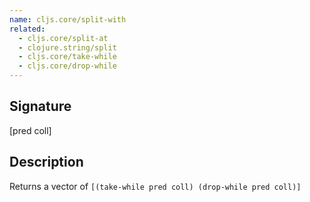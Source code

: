 ```yaml
---
name: cljs.core/split-with
related:
  - cljs.core/split-at
  - clojure.string/split
  - cljs.core/take-while
  - cljs.core/drop-while
---
```


## Signature
[pred coll]


## Description

Returns a vector of `[(take-while pred coll) (drop-while pred coll)]`
